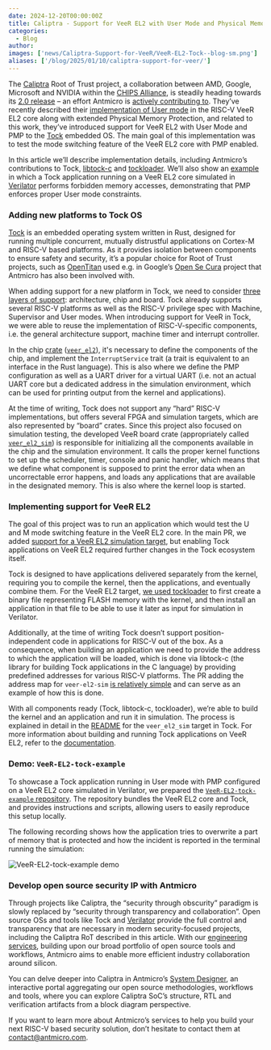 ```yaml
---
date: 2024-12-20T00:00:00Z
title: Caliptra - Support for VeeR EL2 with User Mode and Physical Memory Protection in Tock embedded OS
categories:
  - Blog
author: 
images: ['news/Caliptra-Support-for-VeeR/VeeR-EL2-Tock--blog-sm.png']
aliases: ['/blog/2025/01/10/caliptra-support-for-veer/']
---
```


The [Caliptra](https://chipsalliance.github.io/Caliptra/) Root of Trust project, a collaboration between AMD, Google, Microsoft and NVIDIA within the [CHIPS Alliance](https://www.chipsalliance.org/), is steadily heading towards its [2.0 release](https://www.chipsalliance.org/news/caliptra-ocp-global-summit-2024/) – an effort Antmicro is [actively contributing to](https://www.youtube.com/watch?v=hXjUoCGlXyM). They’ve recently described their [implementation of User mode](https://antmicro.com/blog/2024/09/user-mode-in-veer-el2-core-for-caliptra-2-0/) in the RISC-V VeeR EL2 core along with extended Physical Memory Protection, and related to this work, they’ve introduced support for VeeR EL2 with User Mode and PMP to the [Tock](https://github.com/tock/tock) embedded OS. The main goal of this implementation was to test the mode switching feature of the VeeR EL2 core with PMP enabled.

In this article we’ll describe implementation details, including Antmicro’s contributions to Tock, [libtock-c](https://github.com/tock/libtock-c) and [tockloader](https://github.com/tock/tockloader). We’ll also show an [example](https://github.com/chipsalliance/VeeR-EL2-tock-example) in which a Tock application running on a VeeR EL2 core simulated in [Verilator](https://www.veripool.org/verilator/) performs forbidden memory accesses, demonstrating that PMP enforces proper User mode constraints.

### Adding new platforms to Tock OS

[Tock](https://tockos.org/) is an embedded operating system written in Rust, designed for running multiple concurrent, mutually distrustful applications on Cortex-M and RISC-V based platforms. As it provides isolation between components to ensure safety and security, it’s a popular choice for Root of Trust projects, such as [OpenTitan](https://antmicro.com/blog/2023/03/adapting-opentitan-for-fpga-prototyping-and-tooling-development/) used e.g. in Google’s [Open Se Cura](https://antmicro.com/blog/2023/11/secure-open-source-ml-with-open-se-cura/) project that Antmicro has also been involved with.

When adding support for a new platform in Tock, we need to consider [three layers of support](https://book.tockos.org/development/porting.html#crate-details): architecture, chip and board. Tock already supports several RISC-V platforms as well as the RISC-V privilege spec with Machine, Supervisor and User modes. When introducing support for VeeR in Tock, we were able to reuse the implementation of RISC-V-specific components, i.e. the general architecture support, machine timer and interrupt controller.

In the chip [crate](https://doc.rust-lang.org/book/ch07-01-packages-and-crates.html#packages-and-crates) ([`veer_el2`](https://github.com/tock/tock/tree/master/chips/veer_el2)), it's necessary to define the components of the chip, and implement the `InterruptService` trait (a trait is equivalent to an interface in the Rust language). This is also where we define the PMP configuration as well as a UART driver for a virtual UART (i.e. not an actual UART core but a dedicated address in the simulation environment, which can be used for printing output from the kernel and applications).

At the time of writing, Tock does not support any “hard” RISC-V implementations, but offers several FPGA and simulation targets, which are also represented by “board” crates. Since this project also focused on simulation testing, the developed VeeR board crate (appropriately called [`veer_el2_sim`](https://github.com/tock/tock/tree/master/boards/veer_el2_sim)) is responsible for initializing all the components available in the chip and the simulation environment. It calls the proper kernel functions to set up the scheduler, timer, console and panic handler, which means that we define what component is supposed to print the error data when an uncorrectable error happens, and loads any applications that are available in the designated memory. This is also where the kernel loop is started.

### Implementing support for VeeR EL2

The goal of this project was to run an application which would test the U and M mode switching feature in the VeeR EL2 core. In the main PR, we added [support for a VeeR EL2 simulation target](https://github.com/tock/tock/pull/4118), but enabling Tock applications on VeeR EL2 required further changes in the Tock ecosystem itself. 

Tock is designed to have applications delivered separately from the kernel, requiring you to compile the kernel, then the applications, and eventually combine them. For the VeeR EL2 target, [we used tockloader](https://github.com/tock/tockloader/pull/117) to first create a binary file representing FLASH memory with the kernel, and then install an application in that file to be able to use it later as input for simulation in Verilator.

Additionally, at the time of writing Tock doesn’t support position-independent code in applications for RISC-V out of the box. As a consequence, when building an application we need to provide the address to which the application will be loaded, which is done via libtock-c (the library for building Tock applications in the C language) by providing predefined addresses for various RISC-V platforms. The PR adding the address map for `veer-el2-sim` [is relatively simple](https://github.com/tock/libtock-c/pull/464/files) and can serve as an example of how this is done. 

With all components ready (Tock, libtock-c, tockloader), we’re able to build the kernel and an application and run it in simulation. The process is explained in detail in the [README](https://github.com/tock/tock/tree/master/boards/veer_el2_sim) for the `veer_el2_sim` target in Tock. For more information about building and running Tock applications on VeeR EL2, refer to the [documentation](https://chipsalliance.github.io/Cores-VeeR-EL2/html/main/docs_rendered/html/tock.html).

### Demo: `VeeR-EL2-tock-example`

To showcase a Tock application running in User mode with PMP configured on a VeeR EL2 core simulated in Verilator, we prepared the [`VeeR-EL2-tock-example` repository](https://github.com/chipsalliance/VeeR-EL2-tock-example). The repository bundles the VeeR EL2 core and Tock, and provides instructions and scripts, allowing users to easily reproduce this setup locally.

The following recording shows how the application tries to overwrite a part of memory that is protected and how the incident is reported in the terminal running the simulation:

![VeeR-EL2-tock-example demo](veer_el2_example.gif)

### Develop open source security IP with Antmicro

Through projects like Caliptra, the “security through obscurity” paradigm is slowly replaced by “security through transparency and collaboration”. Open source OSs and tools like Tock and [Verilator](https://offering.antmicro.com/#/af-verilator) provide the full control and transparency that are necessary in modern security-focused projects, including the Caliptra RoT described in this article. With our [engineering services](https://offering.antmicro.com/#/home), building upon our broad portfolio of open source tools and workflows, Antmicro aims to enable more efficient industry collaboration around silicon.

You can delve deeper into Caliptra in Antmicro’s [System Designer](https://designer.antmicro.com/projects/caliptra_open_source_root_of_trust_soc/overview), an interactive portal aggregating our open source methodologies, workflows and tools, where you can explore Caliptra SoC’s structure, RTL and verification artifacts from a block diagram perspective.

If you want to learn more about Antmicro’s services to help you build your next RISC-V based security solution, don’t hesitate to contact them at [contact@antmicro.com](mailto:contact@antmicro.com).



